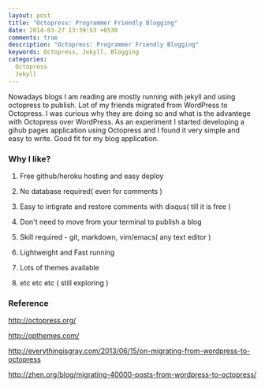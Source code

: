 ```yaml
---
layout: post
title: "Octopress: Programmer Friendly Blogging"
date: 2014-03-27 13:39:53 +0530
comments: true
description: "Octopress: Programmer Friendly Blogging"
keywords: Octopress, Jekyll, Blogging
categories: 
  Octopress
  Jekyll
---
```


Nowadays blogs I am reading are mostly running with jekyll and using octopress to publish. Lot of my friends migrated from WordPress to Octopress. I was curious why they are doing so and what is the advantege with Octopress over WordPress.<!--more--> As an experiment I started developing a gihub pages application using Octopress and I found it very simple and easy to write. Good fit for my blog application.

### Why I like?
  1) Free github/heroku hosting and easy deploy  

  2) No database required( even for comments )

  3) Easy to intigrate and restore comments with disqus( till it is free )

  4) Don't need to move from your terminal to publish a blog

  5) Skill required - git, markdown, vim/emacs( any text editor ) 
  
  6) Lightweight and Fast running
  
  7) Lots of themes available

  8) etc etc etc ( still exploring ) 

### Reference 
  http://octopress.org/

  http://opthemes.com/

  http://everythingisgray.com/2013/06/15/on-migrating-from-wordpress-to-octopress

  http://zhen.org/blog/migrating-40000-posts-from-wordpress-to-octopress/
